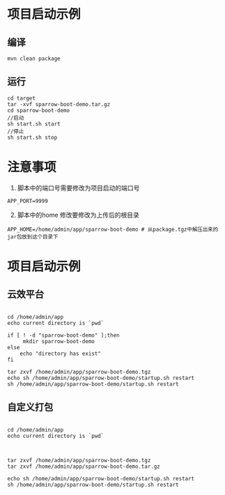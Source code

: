# 项目启动示例
## 编译
```agsl
mvn clean package
```
## 运行
```agsl
cd target
tar -xvf sparrow-boot-demo.tar.gz
cd sparrow-boot-demo
//启动
sh start.sh start 
//停止 
sh start.sh stop
```

# 注意事项
1. 脚本中的端口号需要修改为项目启动的端口号
```agsl
APP_PORT=9999
```
2. 脚本中的home 修改要修改为上传后的根目录
```agsl
APP_HOME=/home/admin/app/sparrow-boot-demo # 从package.tgz中解压出来的jar包放到这个目录下
```

# 项目启动示例
## 云效平台
```agsl

cd /home/admin/app
echo current directory is `pwd`

if [ ! -d "sparrow-boot-demo" ];then
     mkdir sparrow-boot-demo
else
    echo "directory has exist"
fi

tar zxvf /home/admin/app/sparrow-boot-demo.tgz 
echo sh /home/admin/app/sparrow-boot-demo/startup.sh restart
sh /home/admin/app/sparrow-boot-demo/startup.sh restart

```

## 自定义打包
```agsl

cd /home/admin/app
echo current directory is `pwd`



tar zxvf /home/admin/app/sparrow-boot-demo.tgz 
tar zxvf /home/admin/app/sparrow-boot-demo.tar.gz 

echo sh /home/admin/app/sparrow-boot-demo/startup.sh restart
sh /home/admin/app/sparrow-boot-demo/startup.sh restart
```



